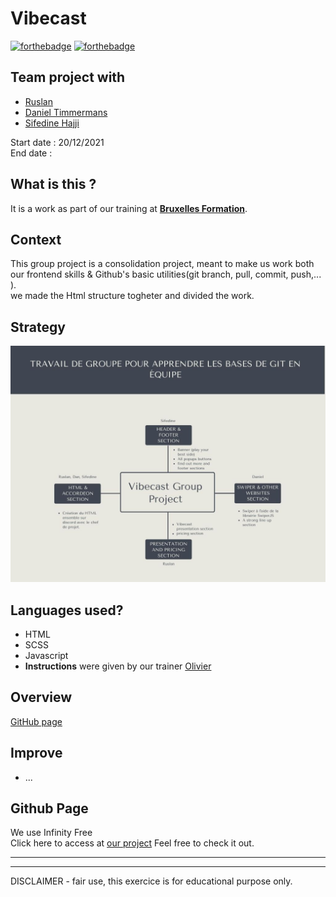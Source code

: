 # Vibecast

[![forthebadge](https://forthebadge.com/images/badges/validated-html5.svg)](https://forthebadge.com)
[![forthebadge](https://forthebadge.com/images/badges/made-with-javascript.svg)](https://forthebadge.com)

## Team project with

- [Ruslan](https://github.com/RSLNARFLN)
- [Daniel Timmermans](https://github.com/danTimmermans)
- [Sifedine Hajji](https://github.com/Sifedine-Hajji/)

Start date : 20/12/2021
<br/>
End date :

## What is this ?

It is a work as part of our training at **[Bruxelles Formation](https://www.bruxellesformation.brussels/)**. <br>

## Context

This group project is a consolidation project, meant to make us work both our frontend skills & Github's basic utilities(git branch, pull, commit, push,... ).<br/>
we made the Html structure togheter and
divided the work.

## Strategy

![strategy](./img/strategy.jpg)

## Languages used?

- HTML
- SCSS
- Javascript
- **Instructions** were given by our trainer [Olivier](https://github.com/ocrzia)

## Overview
[GitHub page](https://rslnarfln.github.io/vibecast/)


## Improve

- ...

## Github Page

We use Infinity Free <br/>
Click here to access at
[our project](http://mybocuz.rf.gd/)
Feel free to check it out.

<hr><hr>
DISCLAIMER - fair use, this exercice is for educational purpose only.

